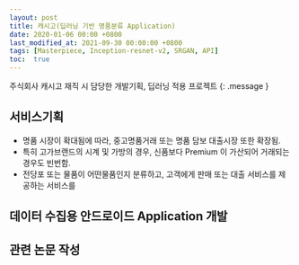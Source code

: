 ```yaml
---
layout: post
title: 캐시고(딥러닝 기반 명품분류 Application)
date: 2020-01-06 00:00 +0800
last_modified_at: 2021-09-30 00:00:00 +0800
tags: [Masterpiece, Inception-resnet-v2, SRGAN, API]
toc:  true
---
```

주식회사 캐시고 재직 시 담당한 개발기획, 딥러닝 적용 프로젝트
{: .message }

## 서비스기획
- 명품 시장이 확대됨에 따라, 중고명품거래 또는 명품 담보 대출시장 또한 확장됨.
- 특히 고가브랜드의 시계 및 가방의 경우, 신품보다 Premium 이 가산되어 거래되는 경우도 빈번함.
- 전당포 또는 물품이 어떤물품인지 분류하고, 고객에게 판매 또는 대출 서비스를 제공하는 서비스를 

## 데이터 수집용 안드로이드 Application 개발


## 관련 논문 작성
